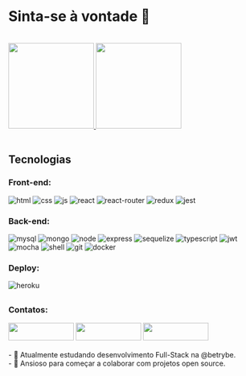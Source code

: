 <h1> Sinta-se à vontade 👋 </h1>

<br />

<div>
  <a href="https://github.com/renatozr">
    <img height="170em" src="https://github-readme-stats.vercel.app/api?username=renatozr&count_private=true&show_icons=true&theme=react" />
    <img height="170em" src="https://github-readme-stats.vercel.app/api/top-langs/?username=renatozr&layout=compact&langs_count=7&theme=react" />
  </a>
</div>

<br />

<div>
  <h2>Tecnologias</h2>
  <span>
    <h3>Front-end:</h3>
    <img alt="html" src="https://img.shields.io/badge/html5-%23E34F26.svg?style=for-the-badge&logo=html5&logoColor=white" />
    <img alt="css" src="https://img.shields.io/badge/css3-%231572B6.svg?style=for-the-badge&logo=css3&logoColor=white" />
    <img alt="js" src="https://img.shields.io/badge/javascript-%23323330.svg?style=for-the-badge&logo=javascript&logoColor=%23F7DF1E" />
    <img alt="react" src="https://img.shields.io/badge/react-%2320232a.svg?style=for-the-badge&logo=react&logoColor=%2361DAFB" />
    <img alt="react-router" src="https://img.shields.io/badge/React_Router-CA4245?style=for-the-badge&logo=react-router&logoColor=white" />
    <img alt="redux" src="https://img.shields.io/badge/redux-%23593d88.svg?style=for-the-badge&logo=redux&logoColor=white" />
    <img alt="jest" src="https://img.shields.io/badge/-jest-%23C2132?style=for-the-badge&logo=jest&logoColor=white" />
  </span>
  <span>
    <h3>Back-end:</h3>
    <img alt="mysql" src="https://img.shields.io/badge/mysql-00000f.svg?style=for-the-badge&logo=mysql&logoColor=white" />
    <img alt="mongo" src="https://img.shields.io/badge/MongoDB-%234ea94b.svg?style=for-the-badge&logo=mongodb&logoColor=white" />
    <img alt="node" src="https://img.shields.io/badge/node.js-6DA55F?style=for-the-badge&logo=node.js&logoColor=white" />
    <img alt="express" src="https://img.shields.io/badge/express.js-%23404d59.svg?style=for-the-badge&logo=express&logoColor=%2361DAFB" />
    <img alt="sequelize" src="https://img.shields.io/badge/Sequelize-52B0E7?style=for-the-badge&logo=Sequelize&logoColor=white" />
    <img alt="typescript" src="https://img.shields.io/badge/typescript-%23007ACC.svg?style=for-the-badge&logo=typescript&logoColor=white" />
    <img alt="jwt" src="https://img.shields.io/badge/JWT-black?style=for-the-badge&logo=JSON%20web%20tokens" />
    <img alt="mocha" src="https://img.shields.io/badge/-mocha-%238D6748?style=for-the-badge&logo=mocha&logoColor=white" />
    <img alt="shell" src="https://img.shields.io/badge/shell_script-%23121011.svg?style=for-the-badge&logo=gnu-bash&logoColor=white" />
    <img alt="git" src="https://img.shields.io/badge/git-%23F05033.svg?style=for-the-badge&logo=git&logoColor=white" />
    <img alt="docker" src="https://img.shields.io/badge/docker-%230db7ed.svg?style=for-the-badge&logo=docker&logoColor=white" />
  </span>
  <span>
    <h3>Deploy:</h3>
    <img alt="heroku" src="https://img.shields.io/badge/heroku-%23430098.svg?style=for-the-badge&logo=heroku&logoColor=white" />
  </span>
</div>

##

<div>
  <h3>Contatos:</h3>
  <a href="https://www.linkedin.com/in/renatozr11/" target="_blank"><img width="130" height="35" src="https://img.shields.io/badge/LinkedIn-0077B5?style=for-the-badge&logo=linkedin&logoColor=white"></a>
  <a href="mailto:renatozr07@gmail.com" target="_blank"><img width="130" height="35" src="https://img.shields.io/badge/-Gmail-%23333?style=for-the-badge&logo=gmail&logoColor=white"></a>
  <a href="https://www.codewars.com/users/renatozr" target="_blank"><img width="130" height="35" src="https://img.shields.io/badge/Codewars-B1361E?style=for-the-badge&logo=Codewars&logoColor=white"></a>
</div>

<br />

<div>
  <div>- 🌱 Atualmente estudando desenvolvimento Full-Stack na @betrybe.</div>
  <div>- 👯 Ansioso para começar a colaborar com projetos open source.</div>
</div>
